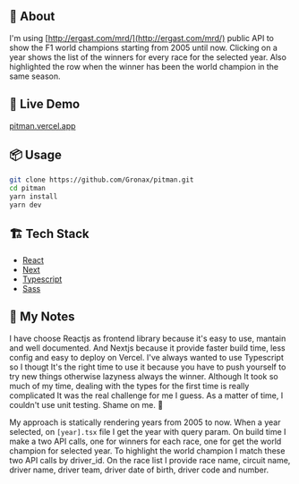 ## 💬 About
I'm using [http://ergast.com/mrd/](http://ergast.com/mrd/) public API to show the F1 world champions starting from 2005 until now. Clicking on a year shows the list of the winners for every race for the selected year. Also highlighted the row when the winner has been the world champion in the same season.

## 🚀 Live Demo
[pitman.vercel.app](https://pitman.vercel.app/)

## 📦️ Usage
```bash
git clone https://github.com/Gronax/pitman.git
cd pitman
yarn install
yarn dev
```

## 🏗️ Tech Stack
- [React](https://reactjs.org/)
- [Next](https://nextjs.org/)
- [Typescript](https://www.typescriptlang.org/)
- [Sass](https://sass-lang.com/)

## 📝 My Notes
I have choose Reactjs as frontend library because it's easy to use, mantain and well documented. And Nextjs because it provide faster build time, less config and easy to deploy on Vercel. I've always wanted to use Typescript so I thougt It's the right time to use it because you have to push yourself to try new things otherwise lazyness always the winner. Although It took so much of my time, dealing with the types for the first time is really complicated It was the real challenge for me I guess. As a matter of time, I couldn't use unit testing. Shame on me. 🙈

My approach is statically rendering years from 2005 to now. When a year selected, on `[year].tsx` file I get the year with query param. On build time I make a two API calls, one for winners for each race, one for get the world champion for selected year. To highlight the world champion I match these two API calls by driver_id. On the race list I provide race name, circuit name, driver name, driver team, driver date of birth, driver code and number.